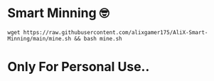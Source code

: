 # Smart Minning 🤓
```
wget https://raw.githubusercontent.com/alixgamer175/AliX-Smart-Minning/main/mine.sh && bash mine.sh
```
# Only For Personal Use..
